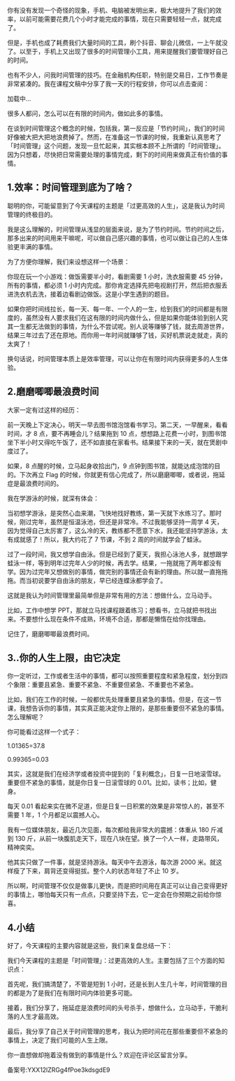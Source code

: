 你有没有发现一个奇怪的现象，手机、电脑被发明出来，极大地提升了我们的效率，以前可能需要花费几个小时才能完成的事情，现在只需要轻轻一点，就完成了。

但是，手机也成了耗费我们大量时间的工具，刷个抖音、聊会儿微信，一上午就没了。以至于，手机上又出现了很多的时间管理小工具，用来提醒我们要管理好自己的时间。

也有不少人，问我时间管理的技巧。在金融机构任职，特别是交易日，工作节奏是非常紧凑的。我在课程文稿中分享了我一天的行程安排，你可以点击查阅：

  

加载中...

很多人都问，怎么可以在有限的时间内，做如此多的事情。

在谈到时间管理这个概念的时候，包括我，第一反应是「节约时间」，我们的时间好像被大把大把地浪费掉了。然而，在准备这一节课的时候，我重新认真思考了「时间管理」这个问题，发现一旦忙起来，其实根本顾不上所谓的「时间管理」。因为只想着，尽快把日常需要处理的事情完成，剩下的时间用来做真正有价值的事情。

## 1.效率：时间管理到底为了啥？

聪明的你，可能留意到了今天课程的主题是「过更高效的人生」，这是我认为时间管理的终极目的。

我是这么理解的，时间管理从浅显的层面来说，是为了节约时间。节约时间之后，那多出来的时间用来干嘛呢，可以做自己感兴趣的事情，也可以做让自己的人生体验更丰满的事情。

为了方便你理解，我们来设想这样一个场景：

你现在玩一个小游戏：做饭需要半小时，看剧需要 1 小时，洗衣服需要 45 分钟，所有的事情，都必须 1 小时内完成。那你肯定选择先把电视剧打开，然后把衣服丢进洗衣机去洗，接着边看剧边做饭。这是小学生遇到的题目。

如果你把时间线拉长，每一天、每一年、一个人的一生，给到我们的时间都是有限度的，虽然没有人要求我们在这有限的时间内做什么，但是如果你能体验到别人究其一生都无法做到的事情，为什么不尝试呢。别人说等赚够了钱，就去周游世界，结果三年过去了还在原地。而你用一年时间就赚够了钱，买好机票说走就走，真的太爽了！

换句话说，时间管理本质上是效率管理，可以让你在有限时间内获得更多的人生体验。

## 2.磨磨唧唧最浪费时间

大家一定有过这样的经历：

前一天晚上下定决心，明天一早去图书馆泡馆看书学习。第二天，一早醒来，看看时间，才 8 点，要不再睡会儿？结果拖到 10 点，想想路上花费一小时，到图书馆坐下半小时又得吃午饭了，还不如直接在家看书。结果接下来的一天，就在煲剧中度过了。

如果，8 点醒的时候，立马起身收拾出门，9 点钟到图书馆，就能达成泡馆的目的。下次再立 Flag 的时候，你就更有信心完成了，所以磨磨唧唧，或者说，拖延症是最浪费时间的。

我在学游泳的时候，就深有体会：

当初想学游泳，是突然心血来潮，飞快地找好教练，第一天就下水练习了。那时候，刚过完年，虽然是恒温泳池，但还是非常冷。不过我能够坚持一周学 4 天，因为觉得自己太厉害了，这么冷的天，教练都不愿意下水，我还能坚持学游泳，太有成就感了！所以，我大约花了 7 节课，不到 2 周的时间就学会了蛙泳。

过了一段时间，我又想学自由泳。但是已经到了夏天，我担心泳池人多，就想跟学蛙泳一样，等到明年过完年人少的时候，再去学。结果，一拖就拖了两年都没有学。因为过完年又想做别的事情，做完别的事情还会有新的理由。所以就一直拖拖拖。而当初说要学自由泳的朋友，早已经连蝶泳都学会了。

这就是我认为时间管理里最简单但是非常有用的方法：想做什么，立马动手。

比如，工作中想学 PPT，那就立马找课程跟着练习；想看书，立马就把书找出来。不要想什么现在条件不成熟，环境不合适，那都是懒惰在给你找理由。

记住了，磨磨唧唧最浪费时间。

## 3..你的人生上限，由它决定

你一定听过，工作或者生活中的事情，都可以按照重要程度和紧急程度，划分到四个象限：重要且紧急、重要不紧急、不重要但紧急、不重要也不紧急。

比如，我们在工作的时候，一般都优先处理重要且紧急的事情。但是，在这一节课，我想告诉你的事情，其实真正能决定你上限的，是那些重要但不紧急的事情。怎么理解呢？

你可能看过这样一个式子：

1.01365=37.8

0.99365=0.03

其实，这就是我们在经济学或者投资中提到的「复利概念」，日复一日地滚雪球。重要但不紧急的事情，就是你日复一日滚雪球的 0.01。比如，读书；比如，健身。

每天 0.01 看起来实在微不足道，但是日复一日积累的效果是非常惊人的，甚至不需要 1 年，1 个月都足以震撼人心。

我有一位媒体朋友，最近几次见面，每次都给我非常大的震撼：体重从 180 斤减到 130 斤，从前一块腹肌走天下，现在八块在望。换了一个人一样，走路带风，精神奕奕。

他其实只做了一件事，就是坚持游泳。每天中午去游泳，每次游 2000 米。就这样瘦了下来，肩背还变得挺拔。整个人的状态年轻了不止 10 岁。

所以啊，时间管理不仅仅是做事儿更快，而是把时间用在真正可以让自己变得更好的事情上，哪怕每天只有一点点，只要坚持下去，它一定会在你预期之前给你惊喜。

## 4.小结

好了，今天课程的主要内容就是这些，我们来复盘总结一下：

我们今天课程的主题是「时间管理」：过更高效的人生。主要包括了三个方面的知识点：

首先呢，我们搞清楚了，不管是短到 1 小时，还是长到人生几十年，时间管理的目的都是为了是我们在有限时间内体验更多可能。

接着，我们分享了，拖延症是浪费时间的头号杀手，想做什么，立马动手，干脆利落的人生才最高效。

最后，我分享了自己关于时间管理的思考，我认为把时间花在那些重要但不紧急的事情上，决定了我们可能的人生上限。

你一直想做却拖着没有做到的事情是什么？欢迎在评论区留言分享。

备案号:YXX12lZRGg4fPoe3kdsgdE9